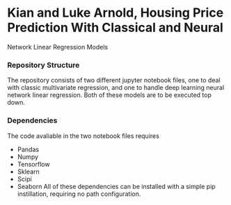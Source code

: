 # Kian and Luke Arnold, Housing Price Prediction With Classical and Neural
Network Linear Regression Models

### Repository Structure
The repository consists of two different jupyter notebook files, one to deal with classic multivariate regression, and one to handle deep learning neural network linear regression. 
Both of these models are to be executed top down.

### Dependencies
The code avaliable in the two notebook files requires
   *   Pandas
   *   Numpy
   *   Tensorflow
   *   Sklearn
   *   Scipi
   *   Seaborn
All of these dependencies can be installed with a simple pip instillation, requiring no path configuration. 
